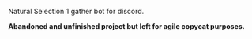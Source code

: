 Natural Selection 1 gather bot for discord.

**Abandoned and unfinished project but left for agile copycat purposes.**
